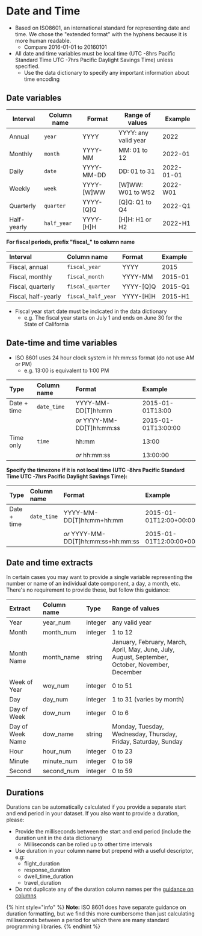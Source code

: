 # Date and Time

* Based on ISO8601, an international standard for representing date and time. We chose the "extended format" with the hyphens because it is more human readable.
  * Compare 2016-01-01 to 20160101
* All date and time variables must be local time (UTC -8hrs Pacific Standard Time UTC -7hrs Pacific Daylight Savings Time) unless specified.
  * Use the data dictionary to specify any important information about time encoding

## Date variables

| Interval    | Column name | Format      | Range of values      | Example    |
| ----------- | ----------- | ----------- | -------------------- | ---------- |
| Annual      | `year`      | YYYY        | YYYY: any valid year | 2022       |
| Monthly     | `month`     | YYYY-MM     | MM: 01 to 12         | 2022-01    |
| Daily       | `date`      | YYYY-MM-DD  | DD: 01 to 31         | 2022-01-01 |
| Weekly      | `week`      | YYYY-\[W]WW | \[W]WW: W01 to W52   | 2022-W01   |
| Quarterly   | `quarter`   | YYYY-\[Q]Q  | \[Q]Q: Q1 to Q4      | 2022-Q1    |
| Half-yearly | `half_year` | YYYY-\[H]H  | \[H]H: H1 or H2      | 2022-H1    |

**For fiscal periods, prefix "fiscal\_" to column name**

| Interval | Column name | Format | Example |
| :--- | :--- | :--- | :--- |
| Fiscal, annual | `fiscal_year` | YYYY | 2015 |
| Fiscal, monthly | `fiscal_month` | YYYY-MM | 2015-01 |
| Fiscal, quarterly | `fiscal_quarter` | YYYY-\[Q\]Q | 2015-Q1 |
| Fiscal, half-yearly | `fiscal_half_year` | YYYY-\[H\]H | 2015-H1 |

* Fiscal year start date must be indicated in the data dictionary
  * e.g. The fiscal year starts on July 1 and ends on June 30 for the State of California

## Date-time and time variables

* ISO 8601 uses 24 hour clock system in hh:mm:ss format (do not use AM or PM)
  * e.g. 13:00 is equivalent to 1:00 PM

| Type | Column name | Format | Example |
| :--- | :--- | :--- | :--- |
| Date + time | `date_time` | YYYY-MM-DD\[T\]hh:mm | 2015-01-01T13:00 |
|  |  | _or_ YYYY-MM-DD\[T\]hh:mm:ss | 2015-01-01T13:00:00 |
| Time only | `time` | hh:mm | 13:00 |
|  |  | _or_ hh:mm:ss | 13:00:00 |

**Specify the timezone if it is not local time \(UTC -8hrs Pacific Standard Time UTC -7hrs Pacific Daylight Savings Time\):**

| Type | Column name | Format | Example |
| :--- | :--- | :--- | :--- |
| Date + time | `date_time` | YYYY-MM-DD\[T\]hh:mm+hh:mm | 2015-01-01T12:00+00:00 |
|  |  | _or_ YYYY-MM-DD\[T\]hh:mm:ss+hh:mm:ss | 2015-01-01T12:00:00+00:00:00 |

## Date and time extracts

In certain cases you may want to provide a single variable representing the number or name of an individual date component, a day, a month, etc. There's no requirement to provide these, but follow this guidance:

| Extract | Column name | Type | Range of values |
| :--- | :--- | :--- | :--- |
| Year | year\_num | integer | any valid year |
| Month | month\_num | integer | 1 to 12 |
| Month Name | month\_name | string | January, February, March, April, May, June, July, August, September, October, November, December |
| Week of Year | woy\_num | integer | 0 to 51 |
| Day | day\_num | integer | 1 to 31 \(varies by month\) |
| Day of Week | dow\_num | integer | 0 to 6 |
| Day of Week Name | dow\_name | string | Monday, Tuesday, Wednesday, Thursday, Friday, Saturday, Sunday |
| Hour | hour\_num | integer | 0 to 23 |
| Minute | minute\_num | integer | 0 to 59 |
| Second | second\_num | integer | 0 to 59 |

## Durations

Durations can be automatically calculated if you provide a separate start and end period in your dataset. If you also want to provide a duration, please:

* Provide the milliseconds between the start and end period (include the duration unit in the data dictionary)
  * Milliseconds can be rolled up to other time intervals
* Use duration in your column name but prepend with a useful descriptor, e.g:
  * flight\_duration
  * response\_duration
  * dwell\_time\_duration
  * travel\_duration
* Do not duplicate any of the duration column names per the [guidance on columns](column-headers-and-order.md)

{% hint style="info" %}
**Note:** ISO 8601 does have separate guidance on duration formatting, but we find this more cumbersome than just calculating milliseconds between a period for which there are many standard programming libraries.
{% endhint %}
